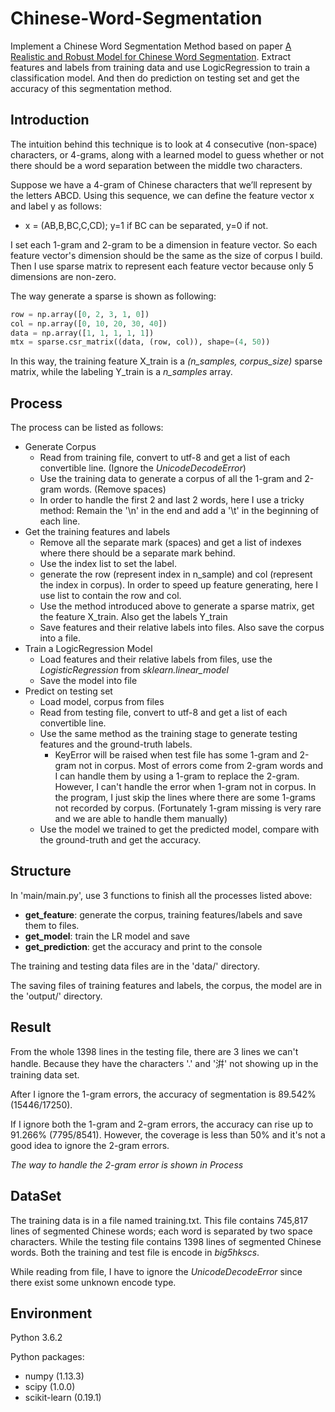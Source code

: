 # Chinese-Word-Segmentation
Implement a Chinese Word Segmentation Method based on paper [A Realistic and Robust Model for Chinese Word Segmentation](http://www.aclweb.org/anthology/O08-1009). Extract features and labels from training data and use LogicRegression to train a classification model. And then do prediction on testing set and get the accuracy of this segmentation method.

## Introduction
The intuition behind this technique is to look at 4 consecutive (non-space) characters, or 4-grams, along with a learned model to guess whether or not there should be a word separation between the middle two characters. 

Suppose we have a 4-gram of Chinese characters that we’ll represent by the letters ABCD. Using this sequence, we can define the feature vector x and label y as follows:

+ x = (AB,B,BC,C,CD); y=1 if BC can be separated, y=0 if not.

I set each 1-gram and 2-gram to be a dimension in feature vector. So each feature vector's dimension should be the same as the size of corpus I build. Then I use sparse matrix to represent each feature vector because only 5 dimensions are non-zero. 

The way generate a sparse is shown as following:

```python
row = np.array([0, 2, 3, 1, 0])
col = np.array([0, 10, 20, 30, 40])
data = np.array([1, 1, 1, 1, 1])
mtx = sparse.csr_matrix((data, (row, col)), shape=(4, 50))
```

In this way, the training feature X_train is a *(n_samples, corpus_size)* sparse matrix, while the labeling Y_train is a *n_samples* array. 



## Process
The process can be listed as follows:

+ Generate Corpus
    + Read from training file, convert to utf-8 and get a list of each convertible line. (Ignore the *UnicodeDecodeError*)
    + Use the training data to generate a corpus of all the 1-gram and 2-gram words. (Remove spaces) 
    +  In order to handle the first 2 and last 2 words, here I use a tricky method: Remain the '\n' in the end and add a '\t' in the beginning of each line. 
+ Get the training features and labels
    + Remove all the separate mark (spaces) and get a list of indexes where there should be a separate mark behind. 
    + Use the index list to set the label.
    + generate the row (represent index in n_sample) and col (represent the index in corpus). In order to speed up feature generating, here I use list to contain the row and col. 
    + Use the method introduced above to generate a sparse matrix, get the feature X_train. Also get the labels Y_train
    + Save features and their relative labels into files. Also save the corpus into a file.
+ Train a LogicRegression Model
    + Load features and their relative labels from files, use the *LogisticRegression* from *sklearn.linear_model*
    + Save the model into file
+ Predict on testing set
    + Load model, corpus from files
    + Read from testing file, convert to utf-8 and get a list of each convertible line.
    + Use the same method as the training stage to generate testing features and the ground-truth labels. 
        + KeyError will be raised when test file has some 1-gram and 2-gram not in corpus. Most of errors come from 2-gram words and I can handle them by using a 1-gram to replace the 2-gram. However, I can't handle the error when 1-gram not in corpus. In the program, I just skip the lines where there are some 1-grams not recorded by corpus. (Fortunately 1-gram missing is very rare and we are able to handle them manually)
    + Use the model we trained to get the predicted model, compare with the ground-truth and get the accuracy.

## Structure
In 'main/main.py', use 3 functions to finish all the processes listed above:

+ **get_feature**: generate the corpus, training features/labels and save them to files.
+ **get_model**: train the LR model and save
+ **get_prediction**: get the accuracy and print to the console

The training and testing data files are in the 'data/' directory. 

The saving files of training features and labels, the corpus, the model are in the 'output/' directory.  

## Result
From the whole 1398 lines in the testing file, there are 3 lines we can't handle. Because they have the characters '.' and '洴' not showing up in the training data set. 

After I ignore the 1-gram errors, the accuracy of segmentation is 89.542% (15446/17250). 

If I ignore both the 1-gram and 2-gram errors, the accuracy can rise up to 91.266% (7795/8541). However, the coverage is less than 50% and it's not a good idea to ignore the 2-gram errors. 

*The way to handle the 2-gram error is shown in Process*


## DataSet
The training data is in a file named training.txt. This file contains 745,817 lines of segmented Chinese words; each word is separated by two space characters. While the testing file contains 1398 lines of segmented Chinese words. Both the training and test file is encode in *big5hkscs*. 

While reading from file, I have to ignore the *UnicodeDecodeError* since there exist some unknown encode type.

## Environment
Python 3.6.2

Python packages:

+ numpy (1.13.3)
+ scipy (1.0.0)
+ scikit-learn (0.19.1)


